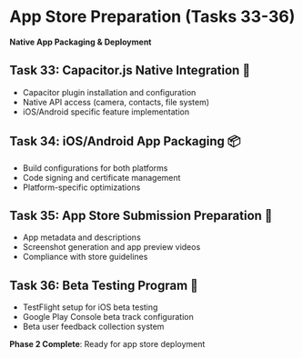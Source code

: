 # App Store Preparation (Tasks 33-36)
**Native App Packaging & Deployment**

## Task 33: Capacitor.js Native Integration 📱
- Capacitor plugin installation and configuration
- Native API access (camera, contacts, file system)
- iOS/Android specific feature implementation

## Task 34: iOS/Android App Packaging 📦
- Build configurations for both platforms
- Code signing and certificate management
- Platform-specific optimizations

## Task 35: App Store Submission Preparation 🏪
- App metadata and descriptions
- Screenshot generation and app preview videos
- Compliance with store guidelines

## Task 36: Beta Testing Program 🧪
- TestFlight setup for iOS beta testing
- Google Play Console beta track configuration
- Beta user feedback collection system

**Phase 2 Complete**: Ready for app store deployment